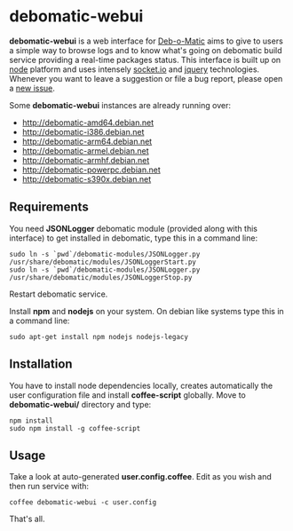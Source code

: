 debomatic-webui
===============

**debomatic-webui** is a web interface for [Deb-o-Matic](https://launchpad.net/debomatic) aims to give to users a simple way to browse logs and to know what's going on debomatic build service providing a real-time packages status.
This interface is built up on [node](http://nodejs.org/) platform and uses intensely [socket.io](http://socket.io/) and [jquery](http://jquery.com/) technologies.
Whenever you want to leave a suggestion or file a bug report, please open a [new issue](https://github.com/LeoIannacone/debomatic-webui/issues).

Some **debomatic-webui** instances are already running over:
 * http://debomatic-amd64.debian.net
 * http://debomatic-i386.debian.net
 * http://debomatic-arm64.debian.net
 * http://debomatic-armel.debian.net
 * http://debomatic-armhf.debian.net
 * http://debomatic-powerpc.debian.net
 * http://debomatic-s390x.debian.net

## Requirements

You need **JSONLogger** debomatic module (provided along with this interface) to get installed in debomatic, type this in a command line:
```
sudo ln -s `pwd`/debomatic-modules/JSONLogger.py /usr/share/debomatic/modules/JSONLoggerStart.py
sudo ln -s `pwd`/debomatic-modules/JSONLogger.py /usr/share/debomatic/modules/JSONLoggerStop.py
```
Restart debomatic service.


Install **npm** and **nodejs** on your system. On debian like systems type this in a command line:
```
sudo apt-get install npm nodejs nodejs-legacy
```

## Installation

You have to install node dependencies locally, creates automatically the user configuration file and install **coffee-script** globally. Move to **debomatic-webui/** directory and type:
```
npm install
sudo npm install -g coffee-script
```


## Usage

Take a look at auto-generated **user.config.coffee**.  Edit as you wish and then run service with:
```
coffee debomatic-webui -c user.config
```

That's all.
